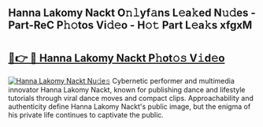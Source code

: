## Hanna Lakomy Nackt O𝚗𝚕yf𝚊ns L𝚎a𝚔ed N𝚞𝚍es - Part-ReC P𝚑𝚘tos Vi𝚍𝚎o - H𝚘𝚝 Part L𝚎a𝚔s xfgxM

# <h2><a href="http://kf4koyl.oniu.top/?m=Hanna+Lakomy+Nackt">🔗👉 🔴 Hanna Lakomy Nackt P𝚑ot𝚘𝚜 V𝚒d𝚎o</a></h2>

[![Hanna Lakomy Nackt Nu𝚍e𝚜](https://i.imgur.com/0qMVB7G.gif)](http://kf4koyl.oniu.top/?m=Hanna+Lakomy+Nackt)
Cybernetic performer and multimedia innovator Hanna Lakomy Nackt, known for publishing dance and lifestyle tutorials through viral dance moves and compact clips. Approachability and authenticity define Hanna Lakomy Nackt's public image, but the enigma of his private life continues to captivate the public.  
